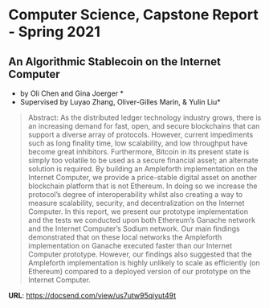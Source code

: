 # Computer Science, Capstone Report - Spring 2021
## An Algorithmic Stablecoin on the Internet Computer
* by Oli Chen and Gina Joerger *
* Supervised by Luyao Zhang, Oliver-Gilles Marin, & Yulin Liu*

>Abstract: As the distributed ledger technology industry grows, there is an increasing
demand for fast, open, and secure blockchains that can support
a diverse array of protocols. However, current impediments
such as long finality time, low scalability, and low throughput have
become great inhibitors. Furthermore, Bitcoin in its present state is
simply too volatile to be used as a secure financial asset; an alternate
solution is required. By building an Ampleforth implementation
on the Internet Computer, we provide a price-stable digital asset on
another blockchain platform that is not Ethereum. In doing so we
increase the protocol’s degree of interoperability whilst also creating
a way to measure scalability, security, and decentralization on the
Internet Computer. In this report, we present our prototype implementation
and the tests we conducted upon both Ethereum’s Ganache
network and the Internet Computer’s Sodium network. Our main
findings demonstrated that on these local networks the Ampleforth
implementation on Ganache executed faster than our Internet Computer
prototype. However, our findings also suggested that the Ampleforth
implementation is highly unlikely to scale as efficiently (on
Ethereum) compared to a deployed version of our prototype on the
Internet Computer.

**URL**: https://docsend.com/view/us7utw95qiyut49t
